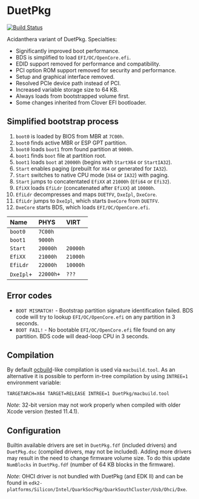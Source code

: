 DuetPkg
=======

[![Build Status](https://travis-ci.com/acidanthera/DuetPkg.svg?branch=master)](https://travis-ci.com/acidanthera/DuetPkg)

Acidanthera variant of DuetPkg. Specialties:

- Significantly improved boot performance.
- BDS is simplified to load `EFI/OC/OpenCore.efi`.
- EDID support removed for performance and compatibility.
- PCI option ROM support removed for security and performance.
- Setup and graphical interface removed.
- Resolved PCIe device path instead of PCI.
- Increased variable storage size to 64 KB.
- Always loads from bootstrapped volume first.
- Some changes inherited from Clover EFI bootloader.

## Simplified bootstrap process

1. `boot0` is loaded by BIOS from MBR at `7C00h`.
2. `boot0` finds active MBR or ESP GPT partition.
3. `boot0` loads `boot1` from found partition at `9000h`.
4. `boot1` finds `boot` file at partition root.
5. `boot1` loads `boot` at `20000h` (begins with `StartX64` or `StartIA32`).
6. `Start` enables paging (prebuilt for `X64` or generated for `IA32`).
7. `Start` switches to native CPU mode (`X64` or `IA32`) with paging.
8. `Start` jumps to concatentated `EfiXX` at `21000h` (`Efi64` or `Efi32`).
9. `EfiXX` loads `EfiLdr` (concatenated after `EfiXX`) at `10000h`.
10. `EfiLdr` decompresses and maps `DUETFV`, `DxeIpl`, `DxeCore`.
11. `EfiLdr` jumps to `DxeIpl`, which starts `DxeCore` from `DUETFV`.
12. `DxeCore` starts BDS, which loads `EFI/OC/OpenCore.efi`.

| Name      | PHYS        | VIRT        |
|:----------|:------------|:------------|
| `boot0`   | `7C00h`     |             |
| `boot1`   | `9000h`     |             |
| `Start`   | `20000h`    | `20000h`    |
| `EfiXX`   | `21000h`    | `21000h`    |
| `EfiLdr`  | `22000h`    | `10000h`    |
| `DxeIpl`+ | `22000h+`   | `???`       |

## Error codes

- `BOOT MISMATCH!` - Bootstrap partition signature identification failed.
    BDS code will try to lookup `EFI/OC/OpenCore.efi` on any partition in 3 seconds.
- `BOOT FAIL!` - No bootable `EFI/OC/OpenCore.efi` file found on any partition.
    BDS code will dead-loop CPU in 3 seconds.

## Compilation

By default [ocbuild](https://github.com/acidanthera/ocbuild)-like compilation is used via `macbuild.tool`.
As an alternative it is possible to perform in-tree compilation by using `INTREE=1` environment variable:

```
TARGETARCH=X64 TARGET=RELEASE INTREE=1 DuetPkg/macbuild.tool
```

*Note*: 32-bit version may not work properly when compiled with older Xcode version (tested 11.4.1).

## Configuration

Builtin available drivers are set in `DuetPkg.fdf` (included drivers) and `DuetPkg.dsc`
(compiled drivers, may not be included). Adding more drivers may result in the need to
change firmware volume size. To do this update `NumBlocks` in `DuetPkg.fdf`
(number of 64 KB blocks in the firmware).

*Note*: OHCI driver is not bundled with DuetPkg (and EDK II) and can be found in
`edk2-platforms/Silicon/Intel/QuarkSocPkg/QuarkSouthCluster/Usb/Ohci/Dxe`.
